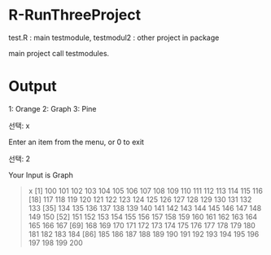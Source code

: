 # R-RunThreeProject

test.R : main
testmodule, testmodul2 : other project in package

main project call testmodules.


# Output
1: Orange
2: Graph
3: Pine

선택: x

Enter an item from the menu, or 0 to exit

선택: 2

Your Input is Graph

> x
  [1] 100 101 102 103 104 105 106 107 108 109 110 111 112 113 114 115 116
 [18] 117 118 119 120 121 122 123 124 125 126 127 128 129 130 131 132 133
 [35] 134 135 136 137 138 139 140 141 142 143 144 145 146 147 148 149 150
 [52] 151 152 153 154 155 156 157 158 159 160 161 162 163 164 165 166 167
 [69] 168 169 170 171 172 173 174 175 176 177 178 179 180 181 182 183 184
 [86] 185 186 187 188 189 190 191 192 193 194 195 196 197 198 199 200

